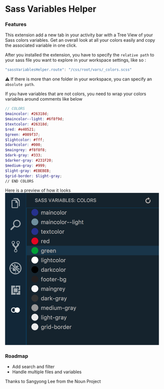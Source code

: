# Sass Variables Helper

### Features

This extension add a new tab in your activity bar with a Tree View of your Sass colors variables.
Get an overall look at all your colors easily and copy the associated variable in one click.

After you installed the extension, you have to specify the `relative path` to your sass file you want to explore in your workspace settings, like so :
````js
"sassVariablesHelper.route": "/css/root/vars/_colors.scss"
````

⚠️ If there is more than one folder in your workspace, you can specify an `absolute path`.

If you have variables that are not colors, you need to wrap your colors variables around comments like below
````scss
// COLORS
$maincolor: #26318d;
$maincolor--light: #6f8f9d;
$textcolor: #26318d;
$red: #e40521;
$green: #009f37;
$lightcolor: #fff;
$darkcolor: #000;
$maingrey: #f8f8f8;
$dark-gray: #333;
$darker-gray: #231F20;
$medium-gray: #999;
$light-gray: #EBEBEB;
$grid-border: $light-gray;
// END COLORS
````

Here is a preview of how it looks
![Package Explorer](https://raw.githubusercontent.com/Nkzq/sass-variables-helper/master/resources/sass-variables.png)

### Roadmap

- Add search and filter
- Handle multiple files and variables

Thanks to Sangyong Lee from the Noun Project